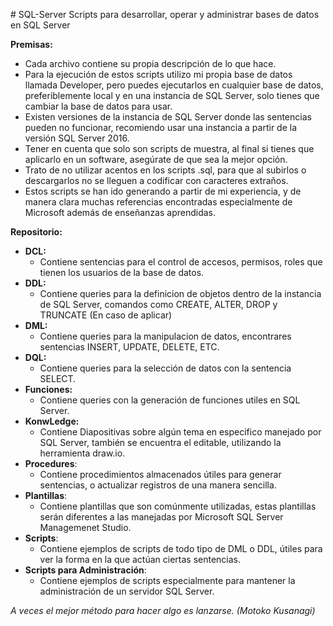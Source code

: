 ﻿﻿# SQL-Server
Scripts para desarrollar, operar y administrar bases de datos en SQL Server

**Premisas:**
* Cada archivo contiene su propia descripción de lo que hace.
* Para la ejecución de estos scripts utilizo mi propia base de datos llamada Developer, pero puedes ejecutarlos en cualquier base de datos, preferiblemente local y en una instancia de SQL Server, solo tienes que cambiar la base de datos para usar.
* Existen versiones de la instancia de SQL Server donde las sentencias pueden no funcionar, recomiendo usar una instancia a partir de la versión SQL Server 2016.
* Tener en cuenta que solo son scripts de muestra, al final si tienes que aplicarlo en un software, asegúrate de que sea la mejor opción.
* Trato de no utilizar acentos en los scripts .sql, para que al subirlos o descargarlos no se lleguen a codificar con caracteres extraños.
* Estos scripts se han ido generando a partir de mi experiencia, y de manera clara muchas referencias encontradas especialmente de Microsoft además de enseñanzas aprendidas.

**Repositorio:**
* **DCL:**
  * Contiene sentencias para el control de accesos, permisos, roles que tienen los usuarios de la base de datos.
* **DDL:**
  * Contiene queries para la definicion de objetos dentro de la instancia de SQL Server, comandos como CREATE, ALTER, DROP y TRUNCATE (En caso de aplicar)
* **DML:**
  * Contiene queries para la manipulacion de datos, encontrares sentencias INSERT, UPDATE, DELETE, ETC.
* **DQL:**
  * Contiene queries para la selección de datos con la sentencia SELECT.
* **Funciones:**
  * Contiene queries con la generación de funciones utiles en SQL Server.
* **KonwLedge:**
  * Contiene Diapositivas sobre algún tema en especifico manejado por SQL Server, también se encuentra el editable, utilizando la herramienta draw.io.
* **Procedures**: 
  * Contiene procedimientos almacenados útiles para generar sentencias, o actualizar registros de una manera sencilla.
* **Plantillas**: 
  * Contiene plantillas que son comúnmente utilizadas, estas plantillas serán diferentes a las manejadas por Microsoft SQL Server Managemenet Studio.
* **Scripts**: 
  * Contiene ejemplos de scripts de todo tipo de DML o DDL, útiles para ver la forma en la que actúan ciertas sentencias.
* **Scripts para Administración**: 
  * Contiene ejemplos de scripts especialmente para mantener la administración de un servidor SQL Server.

_A veces el mejor método para hacer algo es lanzarse. (Motoko Kusanagi)_
